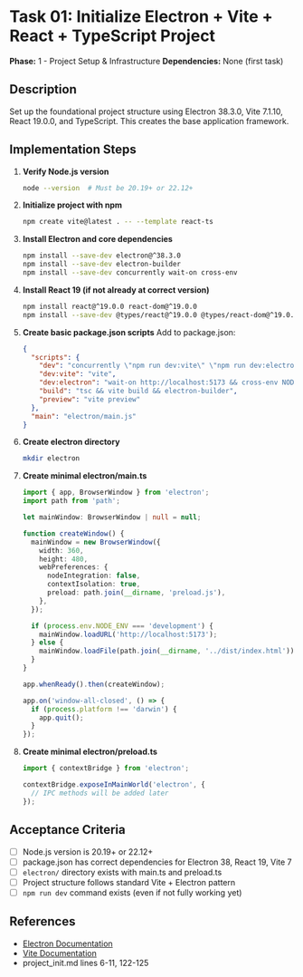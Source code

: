 # Task 01: Initialize Electron + Vite + React + TypeScript Project

**Phase:** 1 - Project Setup & Infrastructure
**Dependencies:** None (first task)

## Description

Set up the foundational project structure using Electron 38.3.0, Vite 7.1.10, React 19.0.0, and TypeScript. This creates the base application framework.

## Implementation Steps

1. **Verify Node.js version**

   ```bash
   node --version  # Must be 20.19+ or 22.12+
   ```

2. **Initialize project with npm**

   ```bash
   npm create vite@latest . -- --template react-ts
   ```

3. **Install Electron and core dependencies**

   ```bash
   npm install --save-dev electron@^38.3.0
   npm install --save-dev electron-builder
   npm install --save-dev concurrently wait-on cross-env
   ```

4. **Install React 19 (if not already at correct version)**

   ```bash
   npm install react@^19.0.0 react-dom@^19.0.0
   npm install --save-dev @types/react@^19.0.0 @types/react-dom@^19.0.0
   ```

5. **Create basic package.json scripts**
   Add to package.json:

   ```json
   {
     "scripts": {
       "dev": "concurrently \"npm run dev:vite\" \"npm run dev:electron\"",
       "dev:vite": "vite",
       "dev:electron": "wait-on http://localhost:5173 && cross-env NODE_ENV=development electron .",
       "build": "tsc && vite build && electron-builder",
       "preview": "vite preview"
     },
     "main": "electron/main.js"
   }
   ```

6. **Create electron directory**

   ```bash
   mkdir electron
   ```

7. **Create minimal electron/main.ts**

   ```typescript
   import { app, BrowserWindow } from 'electron';
   import path from 'path';

   let mainWindow: BrowserWindow | null = null;

   function createWindow() {
     mainWindow = new BrowserWindow({
       width: 360,
       height: 480,
       webPreferences: {
         nodeIntegration: false,
         contextIsolation: true,
         preload: path.join(__dirname, 'preload.js'),
       },
     });

     if (process.env.NODE_ENV === 'development') {
       mainWindow.loadURL('http://localhost:5173');
     } else {
       mainWindow.loadFile(path.join(__dirname, '../dist/index.html'));
     }
   }

   app.whenReady().then(createWindow);

   app.on('window-all-closed', () => {
     if (process.platform !== 'darwin') {
       app.quit();
     }
   });
   ```

8. **Create minimal electron/preload.ts**

   ```typescript
   import { contextBridge } from 'electron';

   contextBridge.exposeInMainWorld('electron', {
     // IPC methods will be added later
   });
   ```

## Acceptance Criteria

- [ ] Node.js version is 20.19+ or 22.12+
- [ ] package.json has correct dependencies for Electron 38, React 19, Vite 7
- [ ] `electron/` directory exists with main.ts and preload.ts
- [ ] Project structure follows standard Vite + Electron pattern
- [ ] `npm run dev` command exists (even if not fully working yet)

## References

- [Electron Documentation](https://www.electronjs.org/docs/latest/)
- [Vite Documentation](https://vite.dev/)
- project_init.md lines 6-11, 122-125
